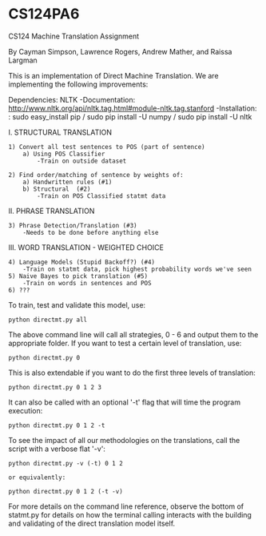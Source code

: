 # CS124PA6
CS124 Machine Translation Assignment

By Cayman Simpson, Lawrence Rogers, Andrew Mather, and Raissa Largman

This is an implementation of Direct Machine Translation. We are implementing the following improvements:

Dependencies:
NLTK
	-Documentation: http://www.nltk.org/api/nltk.tag.html#module-nltk.tag.stanford
	-Installation: : sudo easy_install pip / sudo pip install -U numpy / sudo pip install -U nltk

I. STRUCTURAL TRANSLATION

	1) Convert all test sentences to POS (part of sentence)
		a) Using POS Classifier
			-Train on outside dataset

	2) Find order/matching of sentence by weights of:
		a) Handwritten rules (#1)
		b) Structural  (#2)
			-Train on POS Classified statmt data


II. PHRASE TRANSLATION

	3) Phrase Detection/Translation (#3)
		-Needs to be done before anything else

III. WORD TRANSLATION - WEIGHTED CHOICE

	4) Language Models (Stupid Backoff?) (#4)
		-Train on statmt data, pick highest probability words we've seen
	5) Naive Bayes to pick translation (#5)
		-Train on words in sentences and POS
	6) ???



To train, test and validate this model, use:

	python directmt.py all

The above command line will call all strategies, 0 - 6 and output them to the appropriate folder. If you want to test a certain level of translation, use:

	python directmt.py 0

This is also extendable if you want to do the first three levels of translation:

	python directmt.py 0 1 2 3

It can also be called with an optional '-t' flag that will time the program execution:

	python directmt.py 0 1 2 -t


To see the impact of all our methodologies on the translations, call the script with a verbose flat '-v':

	python directmt.py -v (-t) 0 1 2

	or equivalently:

	python directmt.py 0 1 2 (-t -v)


For more details on the command line reference, observe the bottom of statmt.py for details on how the terminal calling interacts with the building and validating of the direct translation model itself.